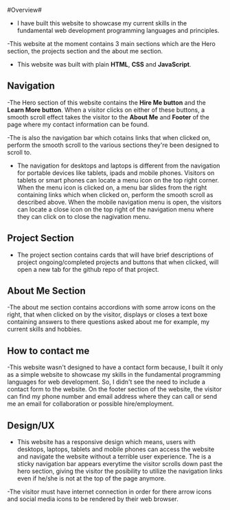#Overview#

- I have built this website to showcase my current skills in the fundamental web development programming languages and principles.

-This website at the moment contains 3 main sections which are the Hero section, the projects section and the about me section.

- This website was built with plain **HTML**, **CSS** and **JavaScript**.

## Navigation

-The Hero section of this website contains the **Hire Me button** and the **Learn More button**. When a visitor clicks on either of these buttons, a smooth scroll effect takes the visitor to the **About Me** and **Footer** of the page where my contact information can be found.

-The is also the navigation bar which cotains links that when clicked on, perform the smooth scroll to the various sections they're been designed to scroll to.

- The navigation for desktops and laptops is different from the navigation for portable devices like tablets, ipads and mobile phones. Visitors on tablets or smart phones can locate a menu icon on the top right corner. When the menu icon is clicked on, a menu bar slides from the right containing links which when clicked on, perform the smooth scroll as described above. When the mobile navigation menu is open, the visitors can locate a close icon on the top right of the navigation menu where they can click on to close the nagivation menu.

## Project Section

- The project section contains cards that will have brief descriptions of project ongoing/completed projects and buttons that when clicked, will open a new tab for the github repo of that project.

## About Me Section

-The about me section contains accordions with some arrow icons on the right, that when clicked on by the visitor, displays or closes a text boxe containing answers to there questions asked about me for example, my current skills and hobbies.

## How to contact me

-This website wasn't designed to have a contact form because, I built it only as a simple website to showcase my skills in the fundamental programming languages for web development. So, I didn't see the need to include a contact form to the website. On the footer section of the website, the visitor can find my phone number and email address where they can call or send me an email for collaboration or possible hire/employment.

## Design/UX

- This website has a responsive design which means, users with desktops, laptops, tablets and mobile phones can access the website and navigate the website without a terrible user experience. The is a sticky navigation bar appears everytime the visitor scrolls down past the hero section, giving the visitor the posibility to utilize the navigation links even if he/she is not at the top of the page anymore.

-The visitor must have internet connection in order for there arrow icons and social media icons to be rendered by their web browser.
